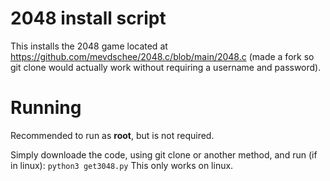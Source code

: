 # 2048 install script
This installs the 2048 game located at https://github.com/mevdschee/2048.c/blob/main/2048.c (made a fork so git clone would actually work without requiring a username and password).

# Running
Recommended to run as **root**, but is not required.

Simply downloade the code, using git clone or another method, and run (if in linux): ``python3 get3048.py``
This only works on linux.
